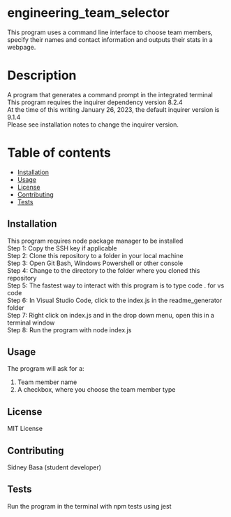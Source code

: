 # engineering_team_selector
This program uses a command line interface to choose team members, specify their names and contact information and outputs their stats in a webpage.

# Description
A program that generates a command prompt in the integrated terminal<br>
This program requires the inquirer dependency version 8.2.4 <br>
At the time of this writing January 26, 2023, the default inquirer version is 9.1.4 <br>
Please see installation notes to change the inquirer version. <br>

# Table of contents
- [Installation](#installation)
- [Usage](#usage)
- [License](#usage)
- [Contributing](#contributing)
- [Tests](#tests)

## Installation
This program requires node package manager to be installed <br>
Step 1: Copy the SSH key if applicable <br>
Step 2: Clone this repository to a folder in your local machine <br> 
Step 3: Open Git Bash, Windows Powershell or other console <br>
Step 4: Change to the directory to the folder where you cloned this repository <br>
Step 5: The fastest way to interact with this program is to type code . for vs code <br>
Step 6: In Visual Studio Code, click to the index.js in the readme_generator folder <br>
Step 7: Right click on index.js and in the drop down menu, open this in a terminal window <br>
Step 8: Run the program with node index.js <br>

## Usage
The program will ask for a: <br>
1. Team member name <br>
2. A checkbox, where you choose the team member type <br>  

## License
MIT License

## Contributing
Sidney Basa (student developer)

## Tests
Run the program in the terminal with npm tests using jest

